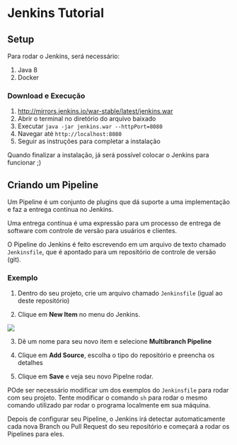 # Jenkins Tutorial

## Setup

Para rodar o Jenkins, será necessário:
1. Java 8
2. Docker

### Download e Execução
1. http://mirrors.jenkins.io/war-stable/latest/jenkins.war
2. Abrir o terminal no diretório do arquivo baixado
3. Executar `java -jar jenkins.war --httpPort=8080`
4. Navegar até `http://localhost:8080`
5. Seguir as instruções para completar a instalação

Quando finalizar a instalação, já será possível colocar o Jenkins para funcionar ;)

## Criando um Pipeline

Um Pipeline é um conjunto de plugins que dá suporte a uma implementação e faz a entrega contínua no Jenkins.

Uma entrega contínua é uma expressão para um processo de entrega de software com controle de versão para usuários e clientes.

O Pipeline do Jenkins é feito escrevendo em um arquivo de texto chamado `Jenkinsfile`, que é apontado para um repositório de controle de versão (git).

### Exemplo

1. Dentro do seu projeto, crie um arquivo chamado `Jenkinsfile` (igual ao deste repositório)

2. Clique em **New Item** no menu do Jenkins.

![](https://jenkins.io/doc/book/resources/pipeline/classic-ui-left-column.png)

3. Dê um nome para seu novo item e selecione **Multibranch Pipeline**

4. Clique em **Add Source**, escolha o tipo do repositório e preencha os detalhes

5. Clique em **Save** e veja seu novo Pipelne rodar.

POde ser necessário modificar um dos exemplos do `Jenkinsfile` para rodar com seu projeto. Tente modificar o comando `sh` para rodar o mesmo comando utilizado par rodar o programa localmente em sua máquina.

Depois de configurar seu Pipeline, o Jenkins irá detectar automaticamente cada nova Branch ou Pull Request do seu repositório e começará a rodar os Pipelines para eles.


